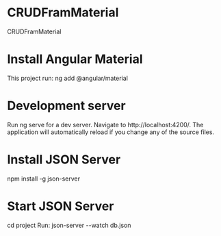 # CRUDFramMaterial
CRUDFramMaterial

# Install Angular Material
This project run: ng add @angular/material

# Development server
Run ng serve for a dev server. Navigate to http://localhost:4200/. The application will automatically reload if you change any of the source files.

# Install JSON Server
npm install -g json-server

# Start JSON Server
cd project
Run: json-server --watch db.json
